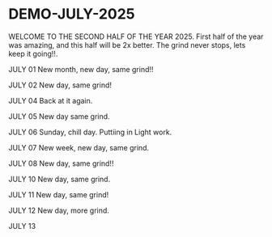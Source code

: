 # DEMO-JULY-2025
WELCOME TO THE SECOND HALF OF THE YEAR 2025.
First half of the year was amazing, and this half will be 2x better.
The grind never stops, lets keep it going!!.

JULY 01
New month, new day, same grind!!

JULY 02
New day, same grind!

JULY 04
Back at it again.

JULY 05
New day same grind.

JULY 06
Sunday, chill day.
Puttiing in Light work.

JULY 07
New week, new day, same grind.

JULY 08
New day, same grind!!

JULY 10
New day, same grind.

JULY 11
New day, same grind!

JULY 12
New day, more grind.

JULY 13


